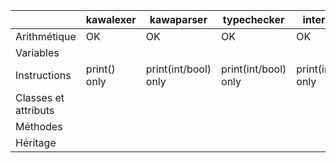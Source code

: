 |                      | kawalexer    | kawaparser           | typechecker          | interpreter          |
| -------------------- | ------------ | -------------------- | -------------------- | -------------------- |
| Arithmétique         | OK           | OK                   | OK                   | OK                   |
| Variables            |              |                      |                      |                      |
| Instructions         | print() only | print(int/bool) only | print(int/bool) only | print(int/bool) only |
| Classes et attributs |              |                      |                      |                      |
| Méthodes             |              |                      |                      |                      |
| Héritage             |              |                      |                      |                      |

